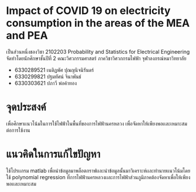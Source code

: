 # Impact of COVID 19 on electricity consumption in the areas of the MEA and PEA

เป็นส่วนหนึ่งชองวิชา 2102203 Probability and Statistics for Electrical Engineering
จัดทำโดยนักศึกษาชั้นปีที่ 2 คณะวิศวกรรมศาสตร์ ภาควิชาวิศวกกรมไฟฟ้า จุฬาลงกรณ์หมาวิทยาลัย

- 6330289521 เนติฏพัศ ปุณญนิจนิรันดร์
- 6330299821 ปฐมทัศน์ จินาพันธ์
- 6330303621 ปภาวี พ่อค้าทอง

# จุดประสงค์ 
เพื่อศึกษาเเนวโน้มในการใช้ไฟฟ้าในพื้นที่ของการไฟฟ้านครหลวง เพื่อจัดหาให้เพียงพอเเละเหมาะสมต่อการใช้งาน
# แนวคิดในการแก้ไขปัญหา
ใช้โปรเเกรม matlab เพื่อนำข้อมูลมาพล็อตกราฟเเละนำข้อมูลนั้นมาวิเคราะห์เเละทำนายเเนวโน้มโดยใช้ polynomial regression ที่การไฟฟ้านครหลวงเเละการไฟฟ้าส่วนภูมิภาคต้องจัดหาเพื่อให้เพียงพอเเละเหมาะสม
